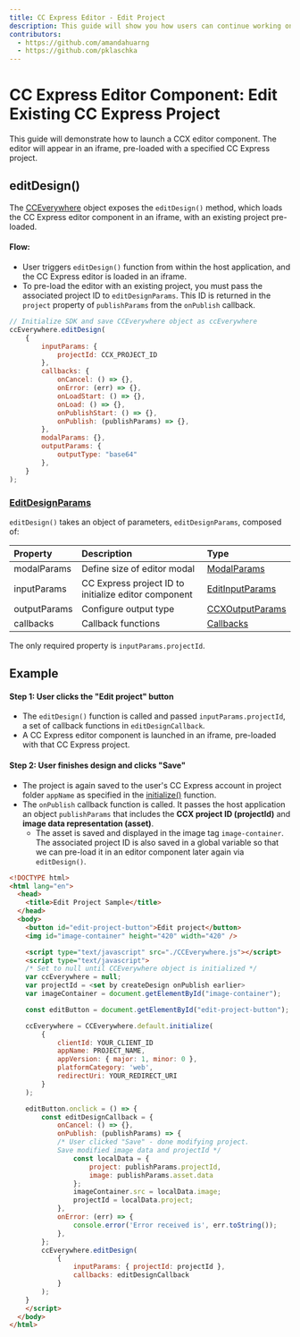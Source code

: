 ```yaml
---
title: CC Express Editor - Edit Project
description: This guide will show you how users can continue working on existing projects in a CC Express editor. 
contributors:
  - https://github.com/amandahuarng
  - https://github.com/pklaschka
---
```


# CC Express Editor Component: Edit Existing CC Express Project 

This guide will demonstrate how to launch a CCX editor component. The editor will appear in an iframe, pre-loaded with a specified CC Express project.

## editDesign()
The [CCEverywhere](../../../reference/index.md#cceverywhere) object exposes the `editDesign()` method, which loads the CC Express editor component in an iframe, with an existing project pre-loaded.

#### Flow: 
* User triggers `editDesign()` function from within the host application, and the CC Express editor is loaded in an iframe.
* To pre-load the editor with an existing project, you must pass the associated project ID to `editDesignParams`. This ID is returned in the `project` property of `publishParams` from the `onPublish` callback. 


```js
// Initialize SDK and save CCEverywhere object as ccEverywhere 
ccEverywhere.editDesign(
    {
        inputParams: { 
            projectId: CCX_PROJECT_ID 
        },
        callbacks: {
            onCancel: () => {},
            onError: (err) => {},
            onLoadStart: () => {},
            onLoad: () => {},
            onPublishStart: () => {},
            onPublish: (publishParams) => {},
        },
        modalParams: {},
        outputParams: { 
            outputType: "base64"
        },
    }
);
```
### [EditDesignParams](../../../reference/ccx_editor/index.md#editdesignparams)
`editDesign()` takes an object of parameters, `editDesignParams`, composed of:

| Property | Description | Type 
| :-- | :-- | :--
| modalParams | Define size of editor modal | [ModalParams](../../../reference/shared_types/index.md#modalparams)
| inputParams| CC Express project ID to initialize editor component | [EditInputParams](../../../reference/ccx_editor/index.md#editinputparams)
| outputParams | Configure output type | [CCXOutputParams](../../../reference/shared_types/index.md#ccxoutputparams)
| callbacks | Callback functions | [Callbacks](../../../reference/shared_types/index.md#callbacks) 

<!-- todo: confirm there's not more:  -->
The only required property is `inputParams.projectId`.

## Example

#### Step 1: User clicks the "Edit project" button
* The `editDesign()` function is called and passed `inputParams.projectId`, a set of callback functions in `editDesignCallback`.
* A CC Express editor component is launched in an iframe, pre-loaded with that CC Express project. 

#### Step 2: User finishes design and clicks "Save"
* The project is again saved to the user's CC Express account in project folder `appName` as specified in the [initialize()](../../../reference/index.md#initialize) function.
* The `onPublish` callback function is called. It passes the host application an object `publishParams` that includes the __CCX project ID (projectId)__ and __image data representation (asset)__. 
  * The asset is saved and displayed in the image tag `image-container`. The associated project ID is also saved in a global variable so that we can pre-load it in an editor component later again via `editDesign()`.


```html
<!DOCTYPE html>
<html lang="en">
  <head>
    <title>Edit Project Sample</title>
  </head>  
  <body>
    <button id="edit-project-button">Edit project</button>
    <img id="image-container" height="420" width="420" />

    <script type="text/javascript" src="./CCEverywhere.js"></script>
    <script type="text/javascript">
    /* Set to null until CCEverywhere object is initialized */
    var ccEverywhere = null;
    var projectId = <set by createDesign onPublish earlier>
    var imageContainer = document.getElementById("image-container");

    const editButton = document.getElementById("edit-project-button");

    ccEverywhere = CCEverywhere.default.initialize(
        {
            clientId: YOUR_CLIENT_ID
            appName: PROJECT_NAME,
            appVersion: { major: 1, minor: 0 },
            platformCategory: 'web', 
            redirectUri: YOUR_REDIRECT_URI
        }
    );

    editButton.onclick = () => {
        const editDesignCallback = {
            onCancel: () => {},
            onPublish: (publishParams) => {
            /* User clicked "Save" - done modifying project.
            Save modified image data and projectId */
                const localData = { 
                    project: publishParams.projectId, 
                    image: publishParams.asset.data 
                };
                imageContainer.src = localData.image;
                projectId = localData.project;
            },
            onError: (err) => {
                console.error('Error received is', err.toString());
            },
        };
        ccEverywhere.editDesign(
            {
                inputParams: { projectId: projectId },
                callbacks: editDesignCallback
            }
        );
    }
    </script>
  </body> 
</html>
```

